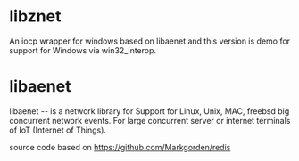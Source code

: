 # libznet
An iocp wrapper for windows based on libaenet
and this version is demo for support for Windows via win32_interop.

# libaenet
libaenet -- is a network library for 
Support for Linux, Unix, MAC, freebsd big concurrent network events.
For large concurrent server or internet terminals of IoT (Internet of Things).

source code based on 
https://github.com/Markgorden/redis
